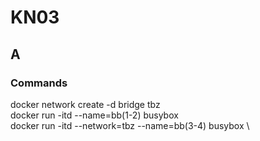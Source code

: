 # KN03

## A

### Commands
docker network create -d bridge tbz \
docker run -itd --name=bb(1-2) busybox \
docker run -itd --network=tbz --name=bb(3-4) busybox \
